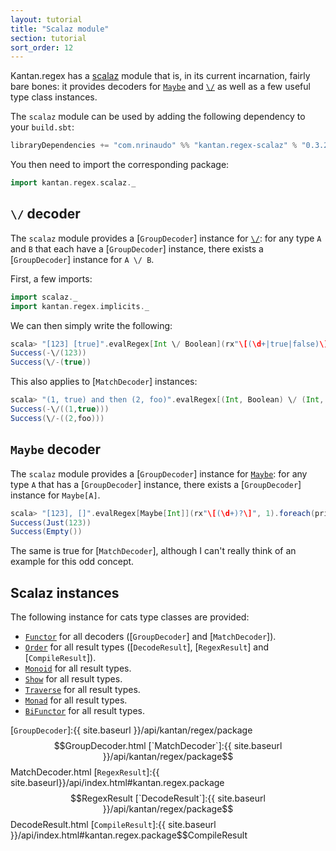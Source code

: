 ```yaml
---
layout: tutorial
title: "Scalaz module"
section: tutorial
sort_order: 12
---
```

Kantan.regex has a [scalaz](https://github.com/scalaz/scalaz) module that is, in its current incarnation, fairly bare
bones: it provides decoders for [`Maybe`] and [`\/`] as well as a few useful type class instances.

The `scalaz` module can be used by adding the following dependency to your `build.sbt`:

```scala
libraryDependencies += "com.nrinaudo" %% "kantan.regex-scalaz" % "0.3.2-SNAPSHOT"
```

You then need to import the corresponding package:

```scala
import kantan.regex.scalaz._
```

## `\/` decoder

The `scalaz` module provides a [`GroupDecoder`] instance for [`\/`]: for any type `A` and `B` that each have a
[`GroupDecoder`] instance, there exists a [`GroupDecoder`] instance for `A \/ B`.

First, a few imports:

```scala
import scalaz._
import kantan.regex.implicits._
```

We can then simply write the following:

```scala
scala> "[123] [true]".evalRegex[Int \/ Boolean](rx"\[(\d+|true|false)\]", 1).foreach(println _)
Success(-\/(123))
Success(\/-(true))
```

This also applies to [`MatchDecoder`] instances:

```scala
scala> "(1, true) and then (2, foo)".evalRegex[(Int, Boolean) \/ (Int, String)](rx"\((\d+), ([a-z]+)\)").foreach(println _)
Success(-\/((1,true)))
Success(\/-((2,foo)))
```

## `Maybe` decoder

The `scalaz` module provides a [`GroupDecoder`] instance for [`Maybe`]: for any type `A` that has a [`GroupDecoder`]
instance, there exists a [`GroupDecoder`] instance for `Maybe[A]`.

```scala
scala> "[123], []".evalRegex[Maybe[Int]](rx"\[(\d+)?\]", 1).foreach(println _)
Success(Just(123))
Success(Empty())
```

The same is true for [`MatchDecoder`], although I can't really think of an example for this odd concept.

## Scalaz instances

The following instance for cats type classes are provided:

* [`Functor`] for all decoders ([`GroupDecoder`] and [`MatchDecoder`]).
* [`Order`] for all result types ([`DecodeResult`], [`RegexResult`] and [`CompileResult`]).
* [`Monoid`] for all result types.
* [`Show`] for all result types.
* [`Traverse`] for all result types.
* [`Monad`] for all result types.
* [`BiFunctor`] for all result types.

[`Functor`]:https://oss.sonatype.org/service/local/repositories/releases/archive/org/scalaz/scalaz_2.11/7.2.3/scalaz_2.11-7.2.3-javadoc.jar/!/index.html#scalaz.Functor
[`BiFunctor`]:https://oss.sonatype.org/service/local/repositories/releases/archive/org/scalaz/scalaz_2.11/7.2.3/scalaz_2.11-7.2.3-javadoc.jar/!/index.html#scalaz.Bifunctor
[`Order`]:https://oss.sonatype.org/service/local/repositories/releases/archive/org/scalaz/scalaz_2.11/7.2.3/scalaz_2.11-7.2.3-javadoc.jar/!/index.html#scalaz.Order
[`Show`]:https://oss.sonatype.org/service/local/repositories/releases/archive/org/scalaz/scalaz_2.11/7.2.3/scalaz_2.11-7.2.3-javadoc.jar/!/index.html#scalaz.Show
[`Traverse`]:https://oss.sonatype.org/service/local/repositories/releases/archive/org/scalaz/scalaz_2.11/7.2.3/scalaz_2.11-7.2.3-javadoc.jar/!/index.html#scalaz.Show
[`Monad`]:https://oss.sonatype.org/service/local/repositories/releases/archive/org/scalaz/scalaz_2.11/7.2.3/scalaz_2.11-7.2.3-javadoc.jar/!/index.html#scalaz.Monad
[`Monoid`]:https://oss.sonatype.org/service/local/repositories/releases/archive/org/scalaz/scalaz_2.11/7.2.3/scalaz_2.11-7.2.3-javadoc.jar/!/index.html#scalaz.Monoid
[`\/`]:https://oss.sonatype.org/service/local/repositories/releases/archive/org/scalaz/scalaz_2.11/7.2.3/scalaz_2.11-7.2.3-javadoc.jar/!/index.html#scalaz.$bslash$div
[`Maybe`]:https://oss.sonatype.org/service/local/repositories/releases/archive/org/scalaz/scalaz_2.11/7.2.3/scalaz_2.11-7.2.3-javadoc.jar/!/index.html#scalaz.Maybe
[`GroupDecoder`]:{{ site.baseurl }}/api/kantan/regex/package$$GroupDecoder.html
[`MatchDecoder`]:{{ site.baseurl }}/api/kantan/regex/package$$MatchDecoder.html
[`RegexResult`]:{{ site.baseurl}}/api/index.html#kantan.regex.package$$RegexResult
[`DecodeResult`]:{{ site.baseurl }}/api/kantan/regex/package$$DecodeResult.html
[`CompileResult`]:{{ site.baseurl }}/api/index.html#kantan.regex.package$$CompileResult
